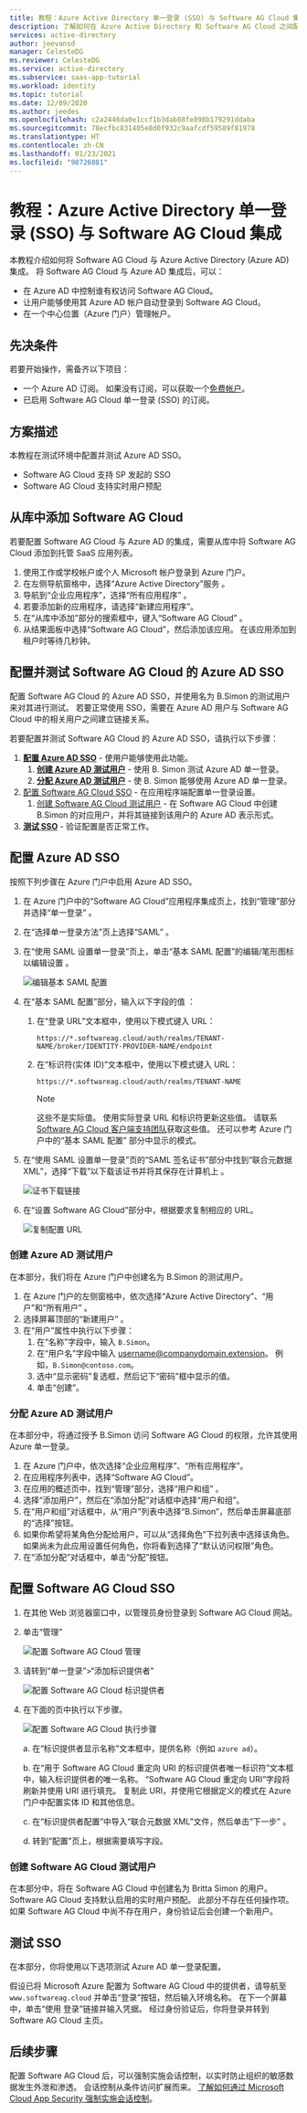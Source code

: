 ```yaml
---
title: 教程：Azure Active Directory 单一登录 (SSO) 与 Software AG Cloud 集成 | Microsoft Docs
description: 了解如何在 Azure Active Directory 和 Software AG Cloud 之间配置单一登录。
services: active-directory
author: jeevansd
manager: CelesteDG
ms.reviewer: CelesteDG
ms.service: active-directory
ms.subservice: saas-app-tutorial
ms.workload: identity
ms.topic: tutorial
ms.date: 12/09/2020
ms.author: jeedes
ms.openlocfilehash: c2a2446da0e1ccf1b3dab88fe898b179291ddaba
ms.sourcegitcommit: 78ecfbc831405e8d0f932c9aafcdf59589f81978
ms.translationtype: HT
ms.contentlocale: zh-CN
ms.lasthandoff: 01/23/2021
ms.locfileid: "98726081"
---
```

# <a name="tutorial-azure-active-directory-single-sign-on-sso-integration-with-software-ag-cloud"></a>教程：Azure Active Directory 单一登录 (SSO) 与 Software AG Cloud 集成

本教程介绍如何将 Software AG Cloud 与 Azure Active Directory (Azure AD) 集成。 将 Software AG Cloud 与 Azure AD 集成后，可以：

* 在 Azure AD 中控制谁有权访问 Software AG Cloud。
* 让用户能够使用其 Azure AD 帐户自动登录到 Software AG Cloud。
* 在一个中心位置（Azure 门户）管理帐户。

## <a name="prerequisites"></a>先决条件

若要开始操作，需备齐以下项目：

* 一个 Azure AD 订阅。 如果没有订阅，可以获取一个[免费帐户](https://azure.microsoft.com/free/)。
* 已启用 Software AG Cloud 单一登录 (SSO) 的订阅。

## <a name="scenario-description"></a>方案描述

本教程在测试环境中配置并测试 Azure AD SSO。

* Software AG Cloud 支持 SP 发起的 SSO
* Software AG Cloud 支持实时用户预配

## <a name="adding-software-ag-cloud-from-the-gallery"></a>从库中添加 Software AG Cloud

若要配置 Software AG Cloud 与 Azure AD 的集成，需要从库中将 Software AG Cloud 添加到托管 SaaS 应用列表。

1. 使用工作或学校帐户或个人 Microsoft 帐户登录到 Azure 门户。
1. 在左侧导航窗格中，选择“Azure Active Directory”服务  。
1. 导航到“企业应用程序”，选择“所有应用程序” 。
1. 若要添加新的应用程序，请选择“新建应用程序”。
1. 在“从库中添加”部分的搜索框中，键入“Software AG Cloud” 。
1. 从结果面板中选择“Software AG Cloud”，然后添加该应用。 在该应用添加到租户时等待几秒钟。


## <a name="configure-and-test-azure-ad-sso-for-software-ag-cloud"></a>配置并测试 Software AG Cloud 的 Azure AD SSO

配置 Software AG Cloud 的 Azure AD SSO，并使用名为 B.Simon 的测试用户来对其进行测试。 若要正常使用 SSO，需要在 Azure AD 用户与 Software AG Cloud 中的相关用户之间建立链接关系。

若要配置并测试 Software AG Cloud 的 Azure AD SSO，请执行以下步骤：

1. **[配置 Azure AD SSO](#configure-azure-ad-sso)** - 使用户能够使用此功能。
    1. **[创建 Azure AD 测试用户](#create-an-azure-ad-test-user)** - 使用 B. Simon 测试 Azure AD 单一登录。
    1. **[分配 Azure AD 测试用户](#assign-the-azure-ad-test-user)** - 使 B. Simon 能够使用 Azure AD 单一登录。
1. [配置 Software AG Cloud SSO](#configure-software-ag-cloud-sso) - 在应用程序端配置单一登录设置。
    1. [创建 Software AG Cloud 测试用户](#create-software-ag-cloud-test-user) - 在 Software AG Cloud 中创建 B.Simon 的对应用户，并将其链接到该用户的 Azure AD 表示形式。
1. **[测试 SSO](#test-sso)** - 验证配置是否正常工作。

## <a name="configure-azure-ad-sso"></a>配置 Azure AD SSO

按照下列步骤在 Azure 门户中启用 Azure AD SSO。

1. 在 Azure 门户中的“Software AG Cloud”应用程序集成页上，找到“管理”部分并选择“单一登录”  。
1. 在“选择单一登录方法”页上选择“SAML” 。
1. 在“使用 SAML 设置单一登录”页上，单击“基本 SAML 配置”的编辑/笔形图标以编辑设置 。

   ![编辑基本 SAML 配置](common/edit-urls.png)

1. 在“基本 SAML 配置”部分，输入以下字段的值  ：

    1. 在“登录 URL”文本框中，使用以下模式键入 URL：

        `https://*.softwareag.cloud/auth/realms/TENANT-NAME/broker/IDENTITY-PROVIDER-NAME/endpoint`

    1. 在“标识符(实体 ID)”文本框中，使用以下模式键入 URL：

        `https://*.softwareag.cloud/auth/realms/TENANT-NAME`

        > [!NOTE]
        > 这些不是实际值。 使用实际登录 URL 和标识符更新这些值。 请联系 [Software AG Cloud 客户端支持团队](mailto:support@softwareag.com)获取这些值。 还可以参考 Azure 门户中的“基本 SAML 配置”  部分中显示的模式。

1. 在“使用 SAML 设置单一登录”页的“SAML 签名证书”部分中找到“联合元数据 XML”，选择“下载”以下载该证书并将其保存在计算机上     。

    ![证书下载链接](common/metadataxml.png)

1. 在“设置 Software AG Cloud”部分中，根据要求复制相应的 URL。

    ![复制配置 URL](common/copy-configuration-urls.png)
### <a name="create-an-azure-ad-test-user"></a>创建 Azure AD 测试用户

在本部分，我们将在 Azure 门户中创建名为 B.Simon 的测试用户。

1. 在 Azure 门户的左侧窗格中，依次选择“Azure Active Directory”、“用户”和“所有用户”  。
1. 选择屏幕顶部的“新建用户”  。
1. 在“用户”属性中执行以下步骤：
   1. 在“名称”字段中，输入 `B.Simon`。  
   1. 在“用户名”字段中输入 username@companydomain.extension。 例如，`B.Simon@contoso.com`。
   1. 选中“显示密码”复选框，然后记下“密码”框中显示的值。
   1. 单击“创建”。

### <a name="assign-the-azure-ad-test-user"></a>分配 Azure AD 测试用户

在本部分中，将通过授予 B.Simon 访问 Software AG Cloud 的权限，允许其使用 Azure 单一登录。

1. 在 Azure 门户中，依次选择“企业应用程序”、“所有应用程序”。 
1. 在应用程序列表中，选择“Software AG Cloud”。
1. 在应用的概述页中，找到“管理”部分，选择“用户和组” 。
1. 选择“添加用户”，然后在“添加分配”对话框中选择“用户和组”。
1. 在“用户和组”对话框中，从“用户”列表中选择“B.Simon”，然后单击屏幕底部的“选择”按钮。
1. 如果你希望将某角色分配给用户，可以从“选择角色”下拉列表中选择该角色。 如果尚未为此应用设置任何角色，你将看到选择了“默认访问权限”角色。
1. 在“添加分配”对话框中，单击“分配”按钮。

## <a name="configure-software-ag-cloud-sso"></a>配置 Software AG Cloud SSO

1. 在其他 Web 浏览器窗口中，以管理员身份登录到 Software AG Cloud 网站。

1.  单击“管理”

    ![配置 Software AG Cloud 管理](./media/software-ag-cloud-tutorial/admin.png)

1. 请转到“单一登录”>“添加标识提供者”

    ![配置 Software AG Cloud 标识提供者](./media/software-ag-cloud-tutorial/add-identity-provider.png)

1. 在下面的页中执行以下步骤。

    ![配置 Software AG Cloud 执行步骤](./media/software-ag-cloud-tutorial/saml-1.png)

    a. 在“标识提供者显示名称”文本框中，提供名称（例如 `azure ad`）。

    b. 在“用于 Software AG Cloud 重定向 URI 的标识提供者唯一标识符”文本框中，输入标识提供者的唯一名称。 “Software AG Cloud 重定向 URI”字段将刷新并使用 URI 进行填充。 复制此 URI，并使用它根据定义的模式在 Azure 门户中配置实体 ID 和其他信息。

    c. 在“标识提供者配置”中导入“联合元数据 XML”文件，然后单击“下一步”  。

    d. 转到“配置”页上，根据需要填写字段。

### <a name="create-software-ag-cloud-test-user"></a>创建 Software AG Cloud 测试用户

在本部分中，将在 Software AG Cloud 中创建名为 Britta Simon 的用户。 Software AG Cloud 支持默认启用的实时用户预配。 此部分不存在任何操作项。 如果 Software AG Cloud 中尚不存在用户，身份验证后会创建一个新用户。

## <a name="test-sso"></a>测试 SSO 

在本部分，你将使用以下选项测试 Azure AD 单一登录配置。 

假设已将 Microsoft Azure 配置为 Software AG Cloud 中的提供者，请导航至 `www.softwareag.cloud` 并单击“登录”按钮，然后输入环境名称。 在下一个屏幕中，单击“使用 <IDP NAME> 登录”链接并输入凭据。 经过身份验证后，你将登录并转到 Software AG Cloud 主页。

## <a name="next-steps"></a>后续步骤

配置 Software AG Cloud 后，可以强制实施会话控制，以实时防止组织的敏感数据发生外泄和渗透。 会话控制从条件访问扩展而来。 [了解如何通过 Microsoft Cloud App Security 强制实施会话控制](/cloud-app-security/proxy-deployment-any-app)。